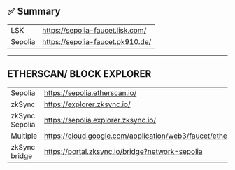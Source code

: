 
## ✅ Summary

|               |                                         |
| ------------- | --------------------------------------- |
| LSK           | https://sepolia-faucet.lisk.com/        |
| Sepolia       | https://sepolia-faucet.pk910.de/        |


---

## ETHERSCAN/ BLOCK EXPLORER

|               |                                                                     |
| ------------- | ------------------------------------------------------------------- |
| Sepolia       | https://sepolia.etherscan.io/                                       |
| zkSync        | https://explorer.zksync.io/                                         |
| zkSync Sepolia| https://sepolia.explorer.zksync.io/                                 |
| Multiple      | https://cloud.google.com/application/web3/faucet/ethereum/sepolia   |
| zkSync bridge | https://portal.zksync.io/bridge?network=sepolia                     |


